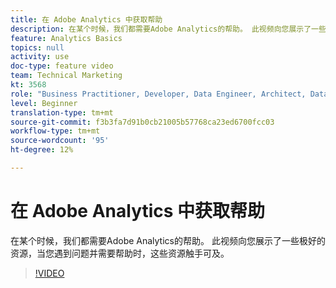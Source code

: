 ```yaml
---
title: 在 Adobe Analytics 中获取帮助
description: 在某个时候，我们都需要Adobe Analytics的帮助。 此视频向您展示了一些极好的资源，当您遇到问题并需要帮助时，这些资源触手可及。
feature: Analytics Basics
topics: null
activity: use
doc-type: feature video
team: Technical Marketing
kt: 3568
role: "Business Practitioner, Developer, Data Engineer, Architect, Data Architect, Administrator, Leader"
level: Beginner
translation-type: tm+mt
source-git-commit: f3b3fa7d91b0cb21005b57768ca23ed6700fcc03
workflow-type: tm+mt
source-wordcount: '95'
ht-degree: 12%

---
```



# 在 Adobe Analytics 中获取帮助

在某个时候，我们都需要Adobe Analytics的帮助。 此视频向您展示了一些极好的资源，当您遇到问题并需要帮助时，这些资源触手可及。

>[!VIDEO](https://video.tv.adobe.com/v/28753/?quality=12)
